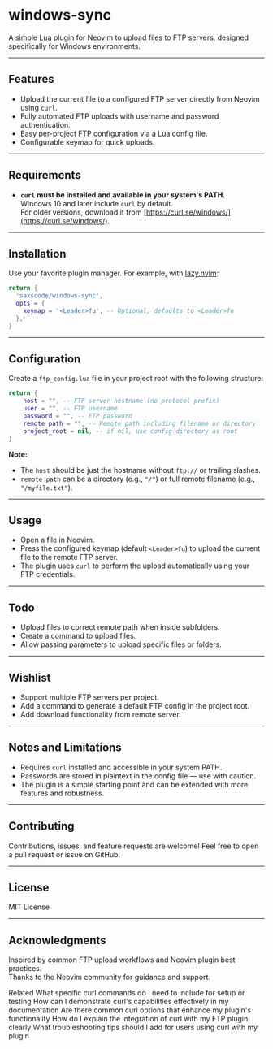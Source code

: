 # windows-sync

A simple Lua plugin for Neovim to upload files to FTP servers, designed specifically for Windows environments.

---

## Features

- Upload the current file to a configured FTP server directly from Neovim using `curl`.
- Fully automated FTP uploads with username and password authentication.
- Easy per-project FTP configuration via a Lua config file.
- Configurable keymap for quick uploads.

---

## Requirements

- **`curl` must be installed and available in your system's PATH.**  
  Windows 10 and later include `curl` by default.  
  For older versions, download it from [https://curl.se/windows/](https://curl.se/windows/).

---

## Installation

Use your favorite plugin manager. For example, with [lazy.nvim](https://github.com/folke/lazy.nvim):

```lua
return {
  'saxscode/windows-sync',
  opts = {
    keymap = '<Leader>fu', -- Optional, defaults to <Leader>fu
  },
}
```
---

## Configuration

Create a `ftp_config.lua` file in your project root with the following structure:

```lua
return {
    host = "", -- FTP server hostname (no protocol prefix)
    user = "", -- FTP username
    password = "", -- FTP password
    remote_path = "", -- Remote path including filename or directory
    project_root = nil, -- if nil, use config directory as root
}

```

**Note:**  
- The `host` should be just the hostname without `ftp://` or trailing slashes.  
- `remote_path` can be a directory (e.g., `"/"`) or full remote filename (e.g., `"/myfile.txt"`).

---

## Usage

- Open a file in Neovim.
- Press the configured keymap (default `<Leader>fu`) to upload the current file to the remote FTP server.
- The plugin uses `curl` to perform the upload automatically using your FTP credentials.

---

## Todo

- Upload files to correct remote path when inside subfolders.
- Create a command to upload files.
- Allow passing parameters to upload specific files or folders.

---

## Wishlist

- Support multiple FTP servers per project.
- Add a command to generate a default FTP config in the project root.
- Add download functionality from remote server.

---

## Notes and Limitations

- Requires `curl` installed and accessible in your system PATH.
- Passwords are stored in plaintext in the config file — use with caution.
- The plugin is a simple starting point and can be extended with more features and robustness.

---

## Contributing

Contributions, issues, and feature requests are welcome! Feel free to open a pull request or issue on GitHub.

---

## License

MIT License

---

## Acknowledgments

Inspired by common FTP upload workflows and Neovim plugin best practices.  
Thanks to the Neovim community for guidance and support.

Related
What specific curl commands do I need to include for setup or testing
How can I demonstrate curl's capabilities effectively in my documentation
Are there common curl options that enhance my plugin's functionality
How do I explain the integration of curl with my FTP plugin clearly
What troubleshooting tips should I add for users using curl with my plugin
